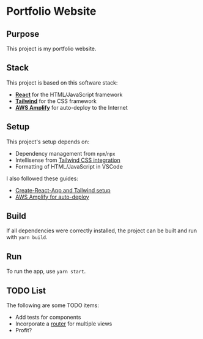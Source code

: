 # Portfolio Website

## Purpose
This project is my portfolio website.

## Stack
This project is based on this software stack:
- [**React**](https://reactjs.org/) for the HTML/JavaScript framework
- [**Tailwind**](https://tailwindcss.com/) for the CSS framework
- [**AWS Amplify**](https://aws.amazon.com/amplify/) for auto-deploy to the Internet

## Setup
This project's setup depends on:
- Dependency management from `npm`/`npx`
- Intellisense from [Tailwind CSS integration](https://marketplace.visualstudio.com/items?itemName=bradlc.vscode-tailwindcss)
- Formatting of HTML/JavaScript in VSCode

I also followed these guides:
- [Create-React-App and Tailwind setup](https://tailwindcss.com/docs/guides/create-react-app)
- [AWS Amplify for auto-deploy](https://aws.amazon.com/getting-started/hands-on/build-react-app-amplify-graphql/)

## Build
If all dependencies were correctly installed, the project can be built and run with `yarn build`.

## Run
To run the app, use `yarn start`.

## TODO List
The following are some TODO items:
- Add tests for components
- Incorporate a [router](https://reactrouter.com/) for multiple views
- Profit?